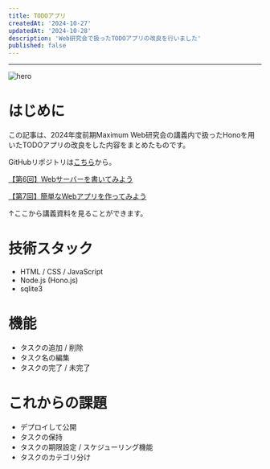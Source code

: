 ```yaml
---
title: TODOアプリ
createdAt: '2024-10-27'
updatedAt: '2024-10-28'
description: 'Web研究会で扱ったTODOアプリの改良を行いました'
published: false
---
```


---

![hero](/images/simple-todo-app/hero.png)

# はじめに

この記事は、2024年度前期Maximum Web研究会の講義内で扱ったHonoを用いたTODOアプリの改良をした内容をまとめたものです。

GitHubリポジトリは[こちら](https://github.com/batora9/simple-todo-app)から。

[【第6回】Webサーバーを書いてみよう](https://blog.maximum.vc/blog/2024/webken/6)

[【第7回】簡単なWebアプリを作ってみよう](https://blog.maximum.vc/blog/2024/webken/7)

↑ここから講義資料を見ることができます。

# 技術スタック

- HTML / CSS / JavaScript
- Node.js (Hono.js)
- sqlite3

# 機能

- タスクの追加 / 削除
- タスク名の編集
- タスクの完了 / 未完了

# これからの課題

- デプロイして公開
- タスクの保持
- タスクの期限設定 / スケジューリング機能
- タスクのカテゴリ分け
